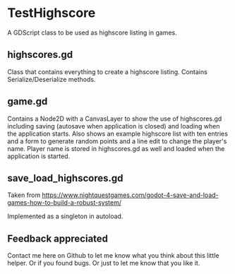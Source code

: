# TestHighscore
 A GDScript class to be used as highscore listing in games.

## highscores.gd 
Class that contains everything to create a highscore listing. Contains Serialize/Deserialize methods.

## game.gd
Contains a Node2D with a CanvasLayer to show the use of highscores.gd including saving (autosave when application is closed) and loading when the application starts. Also shows an example highscore list with ten entries and a form to generate random points and a line edit to change the player's name. Player name is stored in highscores.gd as well and loaded when the application is started.

## save_load_highscores.gd
Taken from https://www.nightquestgames.com/godot-4-save-and-load-games-how-to-build-a-robust-system/

Implemented as a singleton in autoload.

## Feedback appreciated
Contact me here on Github to let me know what you think about this little helper. Or if you found bugs. Or just to let me know that you like it.
